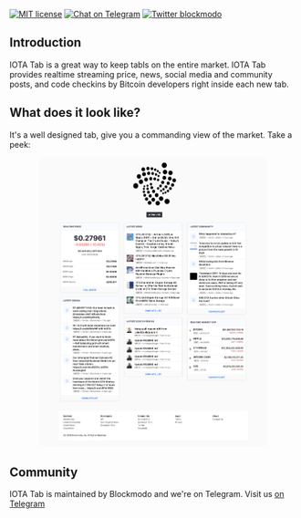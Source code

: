 [![MIT license](https://img.shields.io/badge/License-MIT-blue.svg)](https://lbesson.mit-license.org/)
[![Chat on Telegram](https://img.shields.io/badge/Chat%20on-Telegram-brightgreen.svg)](https://t.me/blockmodo_developers)
[![Twitter blockmodo](https://img.shields.io/badge/twitter-blockmodo-green.svg)](http://twitter.com/blockmodo)

## Introduction

IOTA Tab is a great way to keep tabls on the entire market. IOTA Tab provides realtime streaming price, news, social media and community posts, and code checkins by Bitcoin developers right inside each new tab.

## What does it look like?

It's a well designed tab, give you a commanding view of the market. Take a peek:

<p align="center">
    <img 
        width="400px"
        src="https://github.com/Blockmodo/art/blob/master/extensions/iota_tab_screenshot.png"
    />
</p>

## Community

IOTA Tab is maintained by Blockmodo and we're on Telegram. Visit us [on Telegram](https://t.me/blockmodo_developers)
